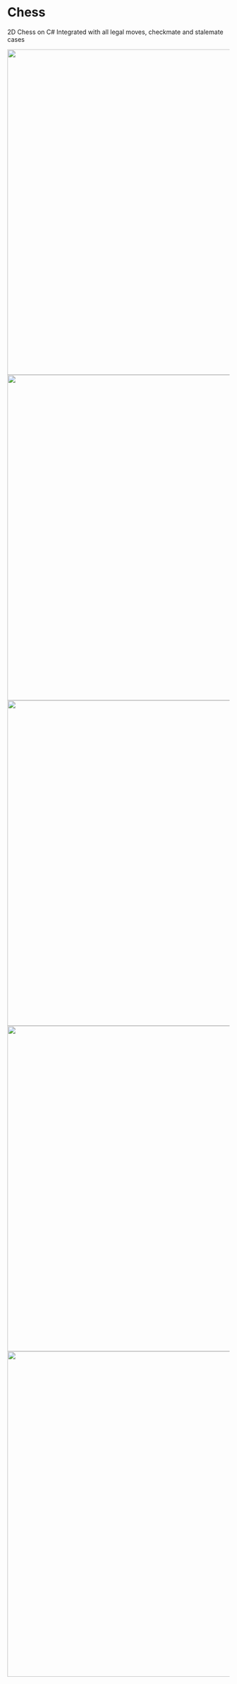 # Chess
2D Chess on C#
Integrated with all legal moves, checkmate and stalemate cases

<a target='_blank'>
  <img class='header-img' width=1374px height=736px src='https://raw.githubusercontent.com/hammadch1/Text-Editor/master/chess-UI-1.png' /><img class='header-img' width=1374px height=736px src='https://raw.githubusercontent.com/hammadch1/Text-Editor/master/chess-UI-2.png' /><img class='header-img' width=1374px height=736px src='https://raw.githubusercontent.com/hammadch1/Text-Editor/master/chess-Screen-Scenario.png' /><img class='header-img' width=1374px height=736px src='https://raw.githubusercontent.com/hammadch1/Text-Editor/master/chess-legal-moves.png' /><img class='header-img' width=1374px height=736px src='https://raw.githubusercontent.com/hammadch1/Text-Editor/master/chess-case-check.png' /></a>
